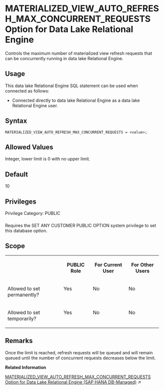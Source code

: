 <!-- loiod4bd911e17014fa7be4c4719c5cb638b -->

# MATERIALIZED\_VIEW\_AUTO\_REFRESH\_MAX\_CONCURRENT\_REQUESTS Option for Data Lake Relational Engine

Controls the maximum number of materialized view refresh requests that can be concurrently running in data lake Relational Engine.



<a name="loiod4bd911e17014fa7be4c4719c5cb638b__section_cln_zxd_qrb"/>

## Usage

This data lake Relational Engine SQL statement can be used when connected as follows:

-   Connected directly to data lake Relational Engine as a data lake Relational Engine user.



<a name="loiod4bd911e17014fa7be4c4719c5cb638b__mv_auto_refresh_concurrent_syntax1"/>

## Syntax

```
MATERIALIZED_VIEW_AUTO_REFRESH_MAX_CONCURRENT_REQUESTS = <value>;
```



<a name="loiod4bd911e17014fa7be4c4719c5cb638b__mv_auto_refresh_concurrent_values1"/>

## Allowed Values

Integer, lower limit is 0 with no upper limit.



<a name="loiod4bd911e17014fa7be4c4719c5cb638b__mv_auto_refresh_concurrent_default1"/>

## Default

10



<a name="loiod4bd911e17014fa7be4c4719c5cb638b__mv_auto_refresh_concurrent_priv1"/>

## Privileges

Privilege Category: PUBLIC



### 

Requires the SET ANY CUSTOMER PUBLIC OPTION system privilege to set this database option.



<a name="loiod4bd911e17014fa7be4c4719c5cb638b__mv_auto_refresh_concurrent_scope1"/>

## Scope


<table>
<tr>
<th valign="top">

 

</th>
<th valign="top">

PUBLIC Role

</th>
<th valign="top">

For Current User

</th>
<th valign="top">

For Other Users

</th>
</tr>
<tr>
<td valign="top">

Allowed to set permanently?

</td>
<td valign="top">

Yes

</td>
<td valign="top">

No

</td>
<td valign="top">

No

</td>
</tr>
<tr>
<td valign="top">

Allowed to set temporarily?

</td>
<td valign="top">

Yes

</td>
<td valign="top">

No

</td>
<td valign="top">

No

</td>
</tr>
</table>



<a name="loiod4bd911e17014fa7be4c4719c5cb638b__mv_auto_refresh_concurrent_remarks1"/>

## Remarks

Once the limit is reached, refresh requests will be queued and will remain queued until the number of concurrent requests decreases below the limit.

**Related Information**  


[MATERIALIZED_VIEW_AUTO_REFRESH_MAX_CONCURRENT_REQUESTS Option for Data Lake Relational Engine (SAP HANA DB-Managed)](https://help.sap.com/viewer/a898e08b84f21015969fa437e89860c8/2024_1_QRC/en-US/18ef1dc498014c8387888ec6f61220bf.html "Controls the maximum number of materialized view refresh requests that can be concurrently running in data lake Relational Engine.") :arrow_upper_right:

